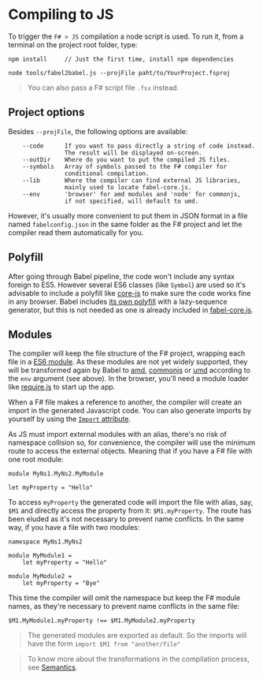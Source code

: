 # Compiling to JS

To trigger the `F# > JS` compilation a node script is used. To run it, from a terminal on the project root folder, type:

```
npm install     // Just the first time, install npm dependencies

node tools/fabel2babel.js --projFile paht/to/YourProject.fsproj
```

> You can also pass a F# script file `.fsx` instead.


## Project options

Besides `--projFile`, the following options are available:

```
    --code      If you want to pass directly a string of code instead.
                The result will be displayed on-screen.
    --outDir    Where do you want to put the compiled JS files.
    --symbols   Array of symbols passed to the F# compiler for
                conditional compilation.
    --lib       Where the compiler can find external JS libraries,
                mainly used to locate fabel-core.js.
    --env       'browser' for amd modules and 'node' for commonjs,
                if not specified, will default to umd.
```

However, it's usually more convenient to put them in JSON format in a file named `fabelconfig.json` in the same folder as the F# project and let the compiler read them automatically for you.


## Polyfill

After going through Babel pipeline, the code won't include any syntax foreign to ES5. However several ES6 classes (like `Symbol`) are used so it's advisable to include a polyfill like [core-js](https://github.com/zloirock/core-js) to make sure the code works fine in any browser. Babel includes [its own polyfill](http://babeljs.io/docs/usage/polyfill/) with a lazy-sequence generator, but this is not needed as one is already included in [fabel-core.js](/lib/fabel-core.js).


## Modules

The compiler will keep the file structure of the F# project, wrapping each file in a [ES6 module](https://github.com/lukehoban/es6features#modules). As these modules are not yet widely supported, they will be transformed again by Babel to [amd](http://requirejs.org/docs/whyamd.html), [commonjs](https://nodejs.org/docs/latest/api/modules.html) or [umd](https://github.com/umdjs/umd) according to the `env` argument (see above). In the browser, you'll need a module loader like [require.js](http://requirejs.org) to start up the app.

When a F# file makes a reference to another, the compiler will create an import in the generated Javascript code. You can also generate imports by yourself by using the [`Import` attribute](interacting.md).

As JS must import external modules with an alias, there's no risk of namespace collision so, for convenience, the compiler will use the minimum route to access the external objects. Meaning that if you have a F# file with one root module:

```
module MyNs1.MyNs2.MyModule

let myProperty = "Hello"
```

To access `myProperty` the generated code will import the file with alias, say, `$M1` and directly access the property from it: `$M1.myProperty`. The route has been eluded as it's not necessary to prevent name conflicts. In the same way, if you have a file with two modules:

```
namespace MyNs1.MyNs2

module MyModule1 =
    let myProperty = "Hello"
    
module MyModule2 =
    let myProperty = "Bye"
```

This time the compiler will omit the namespace but keep the F# module names, as they're necessary to prevent name conflicts in the same file:

```
$M1.MyModule1.myProperty !== $M1.MyModule2.myProperty
```

> The generated modules are exported as default. So the imports will have the form `import $M1 from "another/file"`

> To know more about the transformations in the compilation process, see [Semantics](semantics.md).